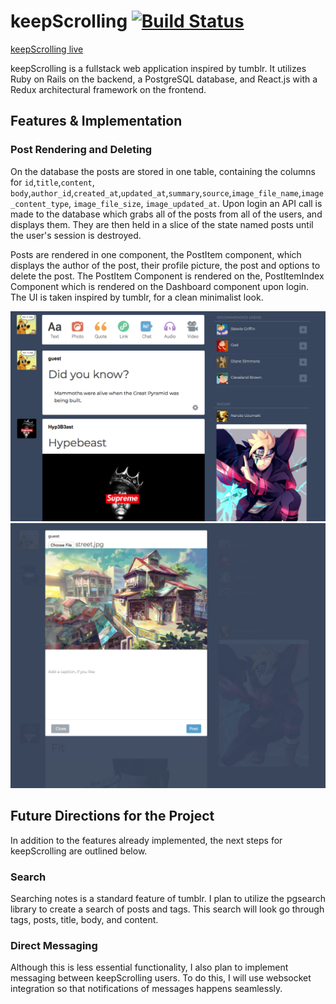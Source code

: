 # keepScrolling [![Build Status](https://travis-ci.org/tbuchannan/keepScrolling.svg?branch=master)](https://travis-ci.org/tbuchannan/keepScrolling)

[keepScrolling live][heroku]

[heroku]:https://keep-scrolling.herokuapp.com

keepScrolling is a fullstack web application inspired by tumblr. It utilizes Ruby on Rails on the backend, a PostgreSQL database, and React.js with a Redux architectural framework on the frontend.

## Features & Implementation

### Post Rendering and Deleting
On the database the posts are stored in one table, containing the columns for `id`,`title`,`content`,
`body`,`author_id`,`created_at`,`updated_at`,`summary`,`source`,`image_file_name`,`image_content_type`,
`image_file_size`, `image_updated_at`. Upon login  an API call is made to the database which grabs all of the posts from all of the users, and displays them. They are then held in a slice of the state named posts until the user's session is destroyed.

Posts are rendered in one component, the PostItem component, which displays the author of the post, their profile picture, the post and options to delete the post. The PostItem Component is rendered on the, PostItemIndex Component which is rendered on the Dashboard component upon login. The UI is taken inspired by tumblr, for a clean minimalist look.

![image of dashboard](/docs/images/keepScrollingImage.png)
![image of creating picture post](/docs/images/picPost.png)

## Future Directions for the Project
In addition to the features already implemented, the next steps for keepScrolling are outlined below.

### Search

Searching notes is a standard feature of tumblr. I plan to utilize the pgsearch library to create a search of posts and tags. This search will look go through tags, posts, title, body, and content.

### Direct Messaging

Although this is less essential functionality, I also plan to implement messaging between keepScrolling users. To do this, I will use websocket integration so that notifications of messages happens seamlessly.
